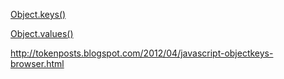 <a href='https://developer.mozilla.org/en-US/docs/Web/JavaScript/Reference/Global_Objects/Object/keys' target='_blank'>Object.keys()</a>

<a href='https://developer.mozilla.org/en-US/docs/Web/JavaScript/Reference/Global_Objects/Object/values' target='_blank'>Object.values()</a>

<a href='http://tokenposts.blogspot.com/2012/04/javascript-objectkeys-browser.html' target='_blank'>http://tokenposts.blogspot.com/2012/04/javascript-objectkeys-browser.html</a>

